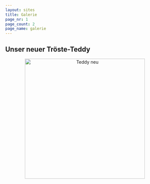 ```yaml
---
layout: sites
title: Galerie
page_nr: 1
page_count: 2
page_name: galerie
---
```


## Unser neuer Tröste-Teddy
<p style="text-align: center">
  <img alt="Teddy neu" height="380px" src="{{ site.url }}/assets/TeddyNeu.png" />
</p>
